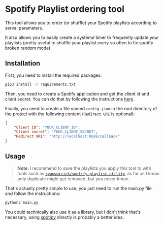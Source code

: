 # Spotify Playlist ordering tool

This tool allows you to order (or shuffle) your Spotify playlists according to serval parameters.

It also allows you to easily create a systemd timer to frequently update your playlists (pretty useful to shuffle your playlist every so often to fix spotify broken random mode).

## Installation

First, you need to install the required packages:

```bash
pip3 install -r requirements.txt
```

Then, you need to create a Spotify application and get the client id and client secret. You can do that by following the instructions [here](https://developer.spotify.com/documentation/general/guides/app-settings/).

Finally, you need to create a file named `config.json` in the root directory of the project with the following content (`Redirect URI` is optional):

```json
{
    "Client ID": "YOUR_CLIENT_ID",
    "Client secret": "YOUR_CLIENT_SECRET",
    "Redirect URI": "http://localhost:8888/callback"
}
```

## Usage

> **Note**: I recommend to save the playlists you apply this tool to with tools such as [`ryanwarrick/spotify-playlist-utility`](https://github.com/ryanwarrick/spotify-playlist-utility), as far as I know only duplicate might get removed, but you never know.

That's actually pretty simple to use, you just need to run the main.py file and follow the instructions:

```bash
python3 main.py
```

You could technically also use it as a library, but I don't think that's necessary, using [spotipy](https://spotipy.readthedocs.io/) directly is probably a better idea.
